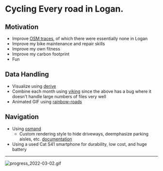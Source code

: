 # Cycling Every road in Logan.

## Motivation

- Improve [OSM traces](https://www.openstreetmap.org/#map=14/41.7387/-111.8292&layers=G), of which there were essentially none in Logan
- Improve my bike maintenance and repair skills
- Improve my own fitness
- Improve my carbon footprint
- Fun

## Data Handling

- Visualize using [derive](https://erik.github.io/derive/)
- Combine each month using [viking](https://github.com/viking-gps/viking) since the above has a bug where it doesn't handle large numbers of files very well
- Animated GIF using [rainbow-roads](https://github.com/NathanBaulch/rainbow-roads)

## Navigation

- Using [osmand](https://osmand.net/)
    - Custom rendering style to hide driveways, deemphasize parking aisles, etc. [documentation](http://docs.osmand.net/en/main@latest/development/osmand-file-formats/osmand-rendering-style)
- Using a used Cat S41 smartphone for durability, low cost, and huge battery

---

![progress_2022-03-02.gif]()
